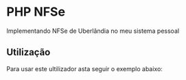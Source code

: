 # PHP NFSe

Implementando NFSe de Uberlândia no meu sistema pessoal

## Utilização

Para usar este ultilizador asta seguir o exemplo abaixo:

